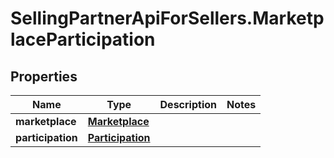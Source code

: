 # SellingPartnerApiForSellers.MarketplaceParticipation

## Properties
Name | Type | Description | Notes
------------ | ------------- | ------------- | -------------
**marketplace** | [**Marketplace**](Marketplace.md) |  | 
**participation** | [**Participation**](Participation.md) |  | 
